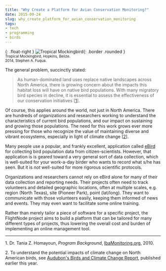 ```yaml
---
title: "Why Create a Platform for Avian Conservation Monitoring?"
date: 2015-09-24
slug: why_create_platform_for_avian_conservation_monitoring
tags:
- tech
- programming
- birds
---
```


{: .float-right }
![Tropical Mockingbird](/img/tropical-mockingbird.png){: .border .rounded }<br>
<small>Tropical Mockingbird, Hopkins, Belize.<br>2014, Stephen A. Fuqua.</small>

The general problem, succinctly stated:

> As human-dominated land uses replace native landscapes across
> North America, there is growing concern about the impacts this
> habitat loss will have on native bird populations. With many
> migratory bird species in decline, it is essential to assess
> the effectiveness of our conservation initiatives \[[1](#1)\].

Of course, this applies around the world, not just in North America.
There are hundreds of organizations and researchers working to
understand the characteristics of current bird populations, and our
impact on sustaining and growing those populations. The need for this
work grows ever more pressing for those who recognize the value
of maintaining diverse and vibrant ecosystems, especially in light
of climate change \[[2](#2)\].

Many people use a popular, and frankly excellent, application called
[eBird](http://www.ebird.org) for collecting bird population data
from citizen-scientists. However, that application is is geared toward
a very general sort of data collection, which is well-suited for
your work-a-day birder who wants to record what s/he has seen. But
it is *not* well-suited for more rigorous scientific protocols.

Organizations and researchers cannot rely on eBird alone for many
of their data collection and reporting needs. Their projects often
need to track volunteers and detailed geographic locations, often
at multiple scales, e.g. region (North Texas), site (Pioneer Park),
point (lat/long). They want to communicate with those volunteers
easily, keeping them informed of news and events. They may even
want to facilitate some online training.

Rather than merely tailor a piece of software for a specific project,
the FlightNode project aims to build a platform that can be tailored
for many different types of projects, thus lowering the overall
cost and burden of implementing an online management tool.

---

<a name="1">1.</a> Dr. Tania Z. Homayoun, *Program Background*,
[IbaMonitoring.org](http://www.ibamonitoring.org/about/Default.aspx),
2010.

<a name="2">2.</a> To understand the potential impacts of climate
change on North American birds, see [Audubon's Birds and Climate Change
Report](http://climate.audubon.org/), published earlier this year.
